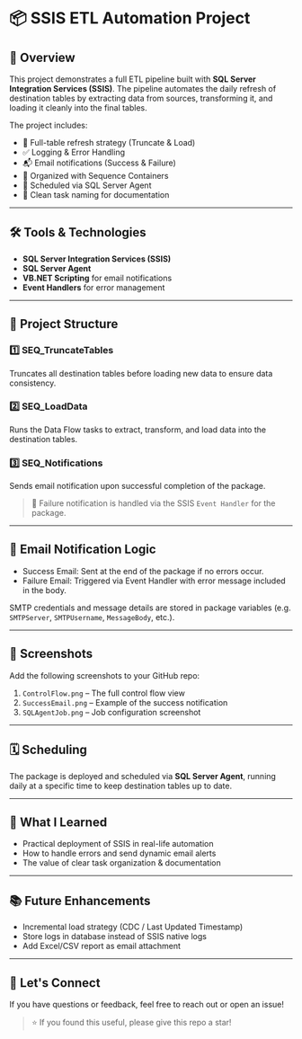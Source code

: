 # 📦 SSIS ETL Automation Project

## 🚀 Overview

This project demonstrates a full ETL pipeline built with **SQL Server Integration Services (SSIS)**. The pipeline automates the daily refresh of destination tables by extracting data from sources, transforming it, and loading it cleanly into the final tables.

The project includes:

* 🔁 Full-table refresh strategy (Truncate & Load)
* ✅ Logging & Error Handling
* 📬 Email notifications (Success & Failure)
* 🧩 Organized with Sequence Containers
* 📅 Scheduled via SQL Server Agent
* 📝 Clean task naming for documentation

---

## 🛠 Tools & Technologies

* **SQL Server Integration Services (SSIS)**
* **SQL Server Agent**
* **VB.NET Scripting** for email notifications
* **Event Handlers** for error management

---

## 🧱 Project Structure

### 1️⃣ SEQ\_TruncateTables

Truncates all destination tables before loading new data to ensure data consistency.

### 2️⃣ SEQ\_LoadData

Runs the Data Flow tasks to extract, transform, and load data into the destination tables.

### 3️⃣ SEQ\_Notifications

Sends email notification upon successful completion of the package.

> 🔧 Failure notification is handled via the SSIS `Event Handler` for the package.

---

## 🔔 Email Notification Logic

* Success Email: Sent at the end of the package if no errors occur.
* Failure Email: Triggered via Event Handler with error message included in the body.

SMTP credentials and message details are stored in package variables (e.g. `SMTPServer`, `SMTPUsername`, `MessageBody`, etc.).

---

## 📸 Screenshots

Add the following screenshots to your GitHub repo:

1. `ControlFlow.png` – The full control flow view
2. `SuccessEmail.png` – Example of the success notification
3. `SQLAgentJob.png` – Job configuration screenshot

---

## 🗓 Scheduling

The package is deployed and scheduled via **SQL Server Agent**, running daily at a specific time to keep destination tables up to date.

---

## 🧠 What I Learned

* Practical deployment of SSIS in real-life automation
* How to handle errors and send dynamic email alerts
* The value of clear task organization & documentation

---

## 📚 Future Enhancements

* Incremental load strategy (CDC / Last Updated Timestamp)
* Store logs in database instead of SSIS native logs
* Add Excel/CSV report as email attachment

---

## 🤝 Let's Connect

If you have questions or feedback, feel free to reach out or open an issue!

> ⭐️ If you found this useful, please give this repo a star!
